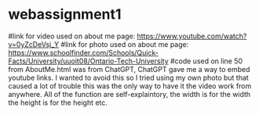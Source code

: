 # webassignment1
#link for video used on about me page: https://www.youtube.com/watch?v=0yZcDeVsj_Y
#link for photo used on about me page: https://www.schoolfinder.com/Schools/Quick-Facts/University/uuoit08/Ontario-Tech-University
#code used on line 50 from AboutMe.html was from ChatGPT, ChatGPT gave me a way to embed youtube links. I wanted to avoid this so I tried using my own photo but that caused a lot of trouble this was the only way to have it the video work from anywhere. All of the function are self-explaintory, the width is for the width the height is for the height etc. 
